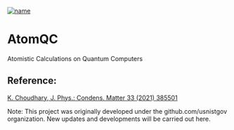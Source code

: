 [![name](https://colab.research.google.com/assets/colab-badge.svg)](https://colab.research.google.com/github/knc6/jarvis-tools-notebooks/blob/master/jarvis-tools-notebooks/Qiskit_based_electronic_bandstructure_.ipynb)

# AtomQC

Atomistic Calculations on Quantum Computers



Reference:
---------------

[K. Choudhary, J. Phys.: Condens. Matter 33 (2021) 385501]( https://iopscience.iop.org/article/10.1088/1361-648X/ac1154/meta)


Note: This project was originally developed under the github.com/usnistgov organization. New updates and developments will be carried out here.
